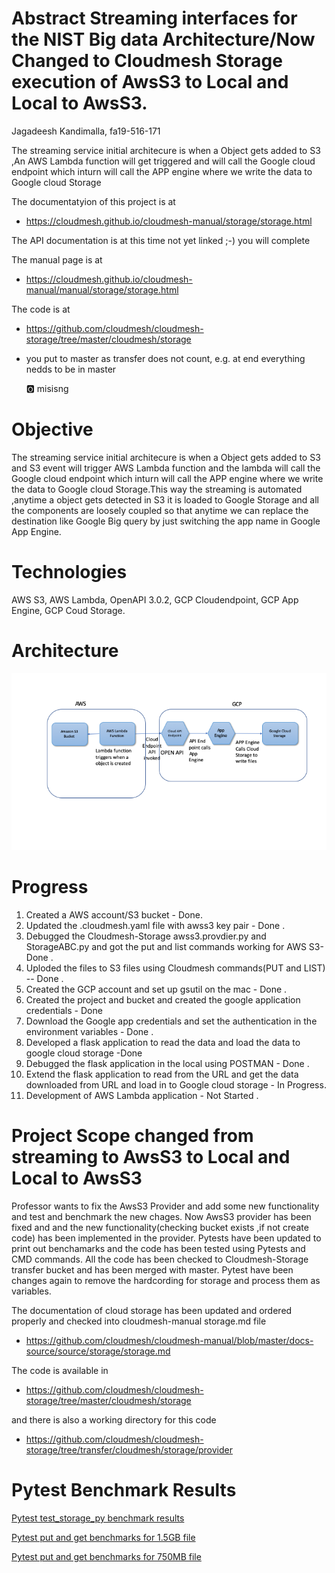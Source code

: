 # Abstract Streaming interfaces for the NIST Big data Architecture/Now Changed to Cloudmesh Storage execution of AwsS3 to Local and Local to AwsS3.

Jagadeesh Kandimalla, fa19-516-171 

The streaming service initial architecure is when a Object gets added to S3 ,An AWS Lambda function will get triggered and will call the Google cloud endpoint which inturn will call the APP engine where we write the data to Google cloud Storage


The documentatyion of this project is at 

* <https://cloudmesh.github.io/cloudmesh-manual/storage/storage.html>

The API documentation is at this time not yet linked ;-) you will complete

The manual page is at 

* <https://cloudmesh.github.io/cloudmesh-manual/manual/storage/storage.html>


The code is at 

* <https://github.com/cloudmesh/cloudmesh-storage/tree/master/cloudmesh/storage>

* you put to master as transfer does not count, e.g. at end everything nedds to be in master

  :o2: misisng

# Objective

The streaming service initial architecure is when a Object gets added to S3 and S3 event will trigger AWS Lambda function and the lambda will call the Google cloud endpoint which inturn will call the APP engine where we write the data to Google cloud Storage.This way the streaming is automated ,anytime a object gets detected in S3 it is loaded to Google Storage and all the components are loosely coupled so that anytime we can replace the destination like Google Big query by just switching the app name in Google App Engine.


# Technologies

AWS S3,
AWS Lambda,
OpenAPI 3.0.2,
GCP Cloudendpoint,
GCP App Engine,
GCP Coud Storage.

# Architecture

![architecture](images/architecuture-171.png)

# Progress
1. Created a AWS account/S3 bucket - Done.
2. Updated the .cloudmesh.yaml file with awss3 key pair - Done .
3. Debugged the Cloudmesh-Storage awss3.provdier.py and StorageABC.py and got the put and list commands working for AWS S3- Done .
4. Uploded the files to S3 files using Cloudmesh commands(PUT and LIST) -- Done . 
5. Created the GCP account and set up gsutil on the mac - Done .
6. Created the project and bucket and created the google application credentials - Done 
7. Download the Google app credentials and set the authentication in the environment variables - Done . 
8. Developed a flask application to read the data and load the data to google cloud storage -Done 
9. Debugged the flask application in the local using POSTMAN - Done . 
10. Extend the flask application to read from the URL and get the data downloaded from URL and load in to Google cloud storage - In Progress.<br/>
11. Development of AWS Lambda application - Not Started . 

# Project Scope changed from streaming to AwsS3 to Local and Local to AwsS3

Professor wants to fix the AwsS3 Provider and add some new functionality and test and benchmark the new chages.
Now AwsS3 provider has been fixed and and the new functionality(checking bucket exists ,if not create code) has been implemented in the provider.
Pytests have been updated to print out benchamarks and the code has been tested using Pytests and CMD commands.
All the code has been checked to Cloudmesh-Storage transfer bucket and has been merged with master.
Pytest have been changes again to remove the hardcording for storage and process them as variables.

The documentation of cloud storage has been updated and ordered properly and checked into cloudmesh-manual storage.md file

* <https://github.com/cloudmesh/cloudmesh-manual/blob/master/docs-source/source/storage/storage.md>

The code is available in 

* <https://github.com/cloudmesh/cloudmesh-storage/tree/master/cloudmesh/storage>

and there is also a working directory for this code

* <https://github.com/cloudmesh/cloudmesh-storage/tree/transfer/cloudmesh/storage/provider>


# Pytest Benchmark Results

[Pytest test_storage_py benchmark results](../project/awss3storagebenchmarks.txt)

[Pytest put and get benchmarks for 1.5GB file](../project/cloud-awss3-fa19-171.txt)

[Pytest put and get benchmarks for 750MB file](../project/cloud-awss3-fa19-171-750MB.txt)






